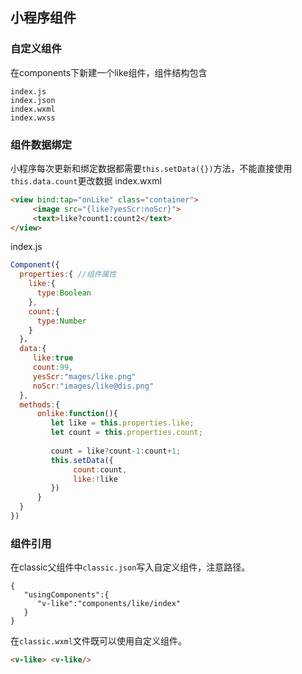 ## 小程序组件

### 自定义组件
在components下新建一个like组件，组件结构包含
```
index.js
index.json
index.wxml
index.wxss
```
### 组件数据绑定
小程序每次更新和绑定数据都需要`this.setData({})`方法，不能直接使用
`this.data.count`更改数据
index.wxml
``` html
<view bind:tap="onLike" class="container">
     <image src="{like?yesScr:noScr}">
     <text>like?count1:count2</text>
</view>
```
index.js
``` javascript
Component({
  properties:{ //组件属性
    like:{
      type:Boolean
    },
    count:{
      type:Number
    }
  }，
  data:{
     like:true
     count:99,
     yesScr:"mages/like.png"
     noScr:"images/like@dis.png"
  },
  methods:{
      onlike:function(){
         let like = this.properties.like;
         let count = this.properties.count;
        
         count = like?count-1:count+1;
         this.setData({
              count:count,
              like:!like
         }) 
      }
  }
})


```

### 组件引用
在classic父组件中`classic.json`写入自定义组件，注意路径。
```
{
   "usingComponents":{
      "v-like":"components/like/index"
   }
}
```

在`classic.wxml`文件既可以使用自定义组件。
``` html
<v-like> <v-like/>
```